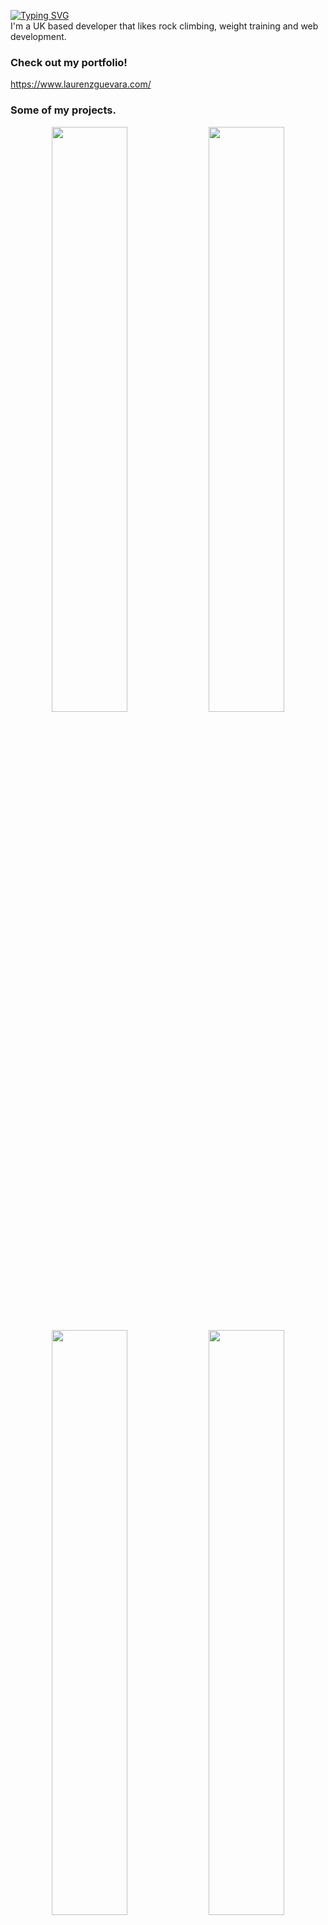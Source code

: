 <a href="https://git.io/typing-svg"><img src="https://readme-typing-svg.demolab.com?font=&weight=600&duration=3000&pause=1500&color=C9D1D9&vCenter=true&width=432&height=22&lines=Hi+there%2C+I'm+Laurenz!" alt="Typing SVG" /></a><br /> I'm a UK based developer that likes rock climbing, weight training and web development.

### Check out my portfolio!
https://www.laurenzguevara.com/

### Some of my projects.

<p align="center">
  <img src="https://user-images.githubusercontent.com/58118627/221390307-a72ddf2b-24ac-4968-99f5-4c2a2b548f54.png" width="49%"/> 
  <img src="https://user-images.githubusercontent.com/58118627/221390321-e80ee7fd-32d9-4484-bb7f-594cd61e72bf.png" width="49%"/> 
</p>
<p align="center">
  <img src="https://user-images.githubusercontent.com/58118627/221390369-914cb341-1e7d-4c0d-b1ba-b9b11ca8783c.png" width="49%"/> 
  <img src="https://user-images.githubusercontent.com/58118627/221390345-894822bc-038f-4552-b255-e9292cc18fe0.png" width="49%"/> 
</p>

### Want to get in touch?
<a href="mailto:laurenzguevara@outlook.com"><img src="https://custom-icon-badges.demolab.com/badge/-Outlook-%230078D4?style=for-the-badge&logo=microsoftoutlook&logoColor=white"></a>
<a href="https://www.linkedin.com/in/laurenzguevara/"><img src="https://custom-icon-badges.demolab.com/badge/-Linkedin-%230A66C2?style=for-the-badge&logo=linkedin&logoColor=white"></a>

[![Top Langs](https://github-readme-stats.vercel.app/api/top-langs?username=laurenz-guevara&layout=compact&theme=github_dark&langs_count=5)](https://github.com/Laurenz-Guevara)
